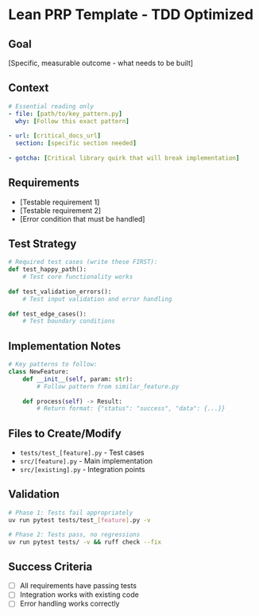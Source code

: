 # Lean PRP Template - TDD Optimized

## Goal
[Specific, measurable outcome - what needs to be built]

## Context
```yaml
# Essential reading only
- file: [path/to/key_pattern.py]
  why: [Follow this exact pattern]
  
- url: [critical_docs_url]  
  section: [specific section needed]
  
- gotcha: [Critical library quirk that will break implementation]
```

## Requirements
- [Testable requirement 1]
- [Testable requirement 2] 
- [Error condition that must be handled]

## Test Strategy
```python
# Required test cases (write these FIRST):
def test_happy_path():
    # Test core functionality works
    
def test_validation_errors():
    # Test input validation and error handling
    
def test_edge_cases():
    # Test boundary conditions
```

## Implementation Notes
```python
# Key patterns to follow:
class NewFeature:
    def __init__(self, param: str):
        # Follow pattern from similar_feature.py
        
    def process(self) -> Result:
        # Return format: {"status": "success", "data": {...}}
```

## Files to Create/Modify
- `tests/test_[feature].py` - Test cases
- `src/[feature].py` - Main implementation  
- `src/[existing].py` - Integration points

## Validation
```bash
# Phase 1: Tests fail appropriately
uv run pytest tests/test_[feature].py -v

# Phase 2: Tests pass, no regressions
uv run pytest tests/ -v && ruff check --fix
```

## Success Criteria
- [ ] All requirements have passing tests
- [ ] Integration works with existing code
- [ ] Error handling works correctly
